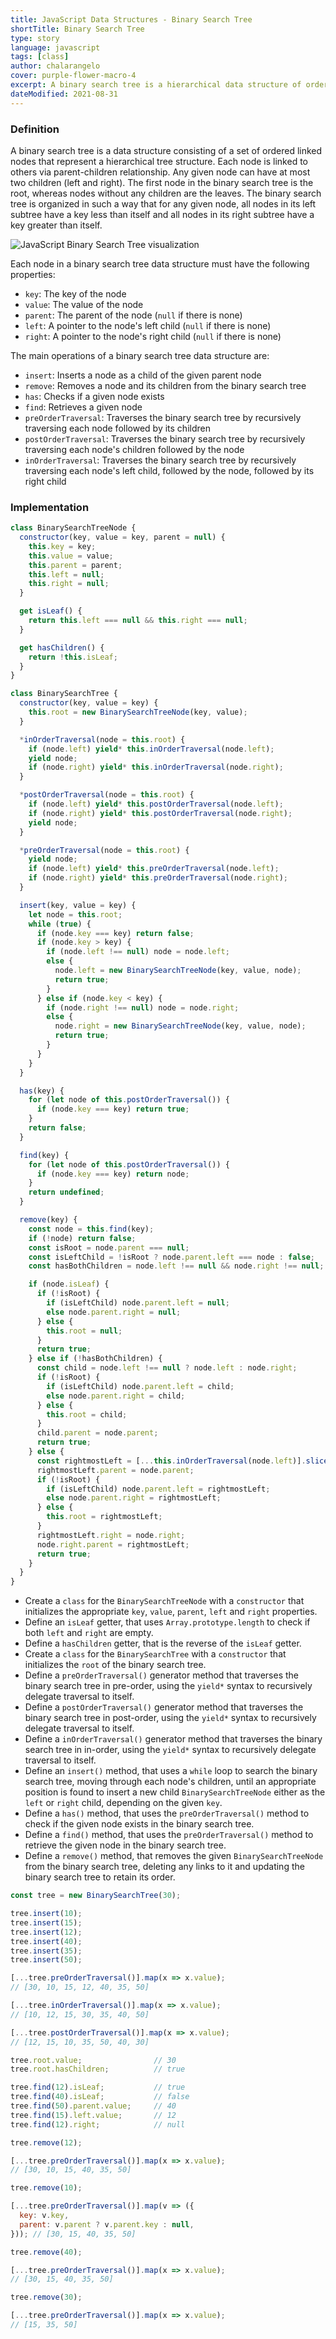 ```yaml
---
title: JavaScript Data Structures - Binary Search Tree
shortTitle: Binary Search Tree
type: story
language: javascript
tags: [class]
author: chalarangelo
cover: purple-flower-macro-4
excerpt: A binary search tree is a hierarchical data structure of ordered nodes with at most two children each.
dateModified: 2021-08-31
---
```


### Definition

A binary search tree is a data structure consisting of a set of ordered linked nodes that represent a hierarchical tree structure. Each node is linked to others via parent-children relationship. Any given node can have at most two children (left and right). The first node in the binary search tree is the root, whereas nodes without any children are the leaves. The binary search tree is organized in such a way that for any given node, all nodes in its left subtree have a key less than itself and all nodes in its right subtree have a key greater than itself.

![JavaScript Binary Search Tree visualization](./illustrations/ds-binary-search-tree.png)

Each node in a binary search tree data structure must have the following properties:

- `key`: The key of the node
- `value`: The value of the node
- `parent`: The parent of the node (`null` if there is none)
- `left`: A pointer to the node's left child (`null` if there is none)
- `right`: A pointer to the node's right child (`null` if there is none)

The main operations of a binary search tree data structure are:

- `insert`: Inserts a node as a child of the given parent node
- `remove`: Removes a node and its children from the binary search tree
- `has`: Checks if a given node exists
- `find`: Retrieves a given node
- `preOrderTraversal`: Traverses the binary search tree by recursively traversing each node followed by its children
- `postOrderTraversal`: Traverses the binary search tree by recursively traversing each node's children followed by the node
- `inOrderTraversal`: Traverses the binary search tree by recursively traversing each node's left child, followed by the node, followed by its right child

### Implementation

```js
class BinarySearchTreeNode {
  constructor(key, value = key, parent = null) {
    this.key = key;
    this.value = value;
    this.parent = parent;
    this.left = null;
    this.right = null;
  }

  get isLeaf() {
    return this.left === null && this.right === null;
  }

  get hasChildren() {
    return !this.isLeaf;
  }
}

class BinarySearchTree {
  constructor(key, value = key) {
    this.root = new BinarySearchTreeNode(key, value);
  }

  *inOrderTraversal(node = this.root) {
    if (node.left) yield* this.inOrderTraversal(node.left);
    yield node;
    if (node.right) yield* this.inOrderTraversal(node.right);
  }

  *postOrderTraversal(node = this.root) {
    if (node.left) yield* this.postOrderTraversal(node.left);
    if (node.right) yield* this.postOrderTraversal(node.right);
    yield node;
  }

  *preOrderTraversal(node = this.root) {
    yield node;
    if (node.left) yield* this.preOrderTraversal(node.left);
    if (node.right) yield* this.preOrderTraversal(node.right);
  }

  insert(key, value = key) {
    let node = this.root;
    while (true) {
      if (node.key === key) return false;
      if (node.key > key) {
        if (node.left !== null) node = node.left;
        else {
          node.left = new BinarySearchTreeNode(key, value, node);
          return true;
        }
      } else if (node.key < key) {
        if (node.right !== null) node = node.right;
        else {
          node.right = new BinarySearchTreeNode(key, value, node);
          return true;
        }
      }
    }
  }

  has(key) {
    for (let node of this.postOrderTraversal()) {
      if (node.key === key) return true;
    }
    return false;
  }

  find(key) {
    for (let node of this.postOrderTraversal()) {
      if (node.key === key) return node;
    }
    return undefined;
  }

  remove(key) {
    const node = this.find(key);
    if (!node) return false;
    const isRoot = node.parent === null;
    const isLeftChild = !isRoot ? node.parent.left === node : false;
    const hasBothChildren = node.left !== null && node.right !== null;

    if (node.isLeaf) {
      if (!isRoot) {
        if (isLeftChild) node.parent.left = null;
        else node.parent.right = null;
      } else {
        this.root = null;
      }
      return true;
    } else if (!hasBothChildren) {
      const child = node.left !== null ? node.left : node.right;
      if (!isRoot) {
        if (isLeftChild) node.parent.left = child;
        else node.parent.right = child;
      } else {
        this.root = child;
      }
      child.parent = node.parent;
      return true;
    } else {
      const rightmostLeft = [...this.inOrderTraversal(node.left)].slice(-1)[0];
      rightmostLeft.parent = node.parent;
      if (!isRoot) {
        if (isLeftChild) node.parent.left = rightmostLeft;
        else node.parent.right = rightmostLeft;
      } else {
        this.root = rightmostLeft;
      }
      rightmostLeft.right = node.right;
      node.right.parent = rightmostLeft;
      return true;
    }
  }
}
```

- Create a `class` for the `BinarySearchTreeNode` with a `constructor` that initializes the appropriate `key`, `value`, `parent`, `left` and `right` properties.
- Define an `isLeaf` getter, that uses `Array.prototype.length` to check if both `left` and `right` are empty.
- Define a `hasChildren` getter, that is the reverse of the `isLeaf` getter.
- Create a `class` for the `BinarySearchTree` with a `constructor` that initializes the `root` of the binary search tree.
- Define a `preOrderTraversal()` generator method that traverses the binary search tree in pre-order, using the `yield*` syntax to recursively delegate traversal to itself.
- Define a `postOrderTraversal()` generator method that traverses the binary search tree in post-order, using the `yield*` syntax to recursively delegate traversal to itself.
- Define a `inOrderTraversal()` generator method that traverses the binary search tree in in-order, using the `yield*` syntax to recursively delegate traversal to itself.
- Define an `insert()` method, that uses a `while` loop to search the binary search tree, moving through each node's children, until an appropriate position is found to insert a new child `BinarySearchTreeNode` either as the `left` or `right` child, depending on the given `key`.
- Define a `has()` method, that uses the `preOrderTraversal()` method to check if the given node exists in the binary search tree.
- Define a `find()` method, that uses the `preOrderTraversal()` method to retrieve the given node in the binary search tree.
- Define a `remove()` method, that removes the given `BinarySearchTreeNode` from the binary search tree, deleting any links to it and updating the binary search tree to retain its order.

```js
const tree = new BinarySearchTree(30);

tree.insert(10);
tree.insert(15);
tree.insert(12);
tree.insert(40);
tree.insert(35);
tree.insert(50);

[...tree.preOrderTraversal()].map(x => x.value);
// [30, 10, 15, 12, 40, 35, 50]

[...tree.inOrderTraversal()].map(x => x.value);
// [10, 12, 15, 30, 35, 40, 50]

[...tree.postOrderTraversal()].map(x => x.value);
// [12, 15, 10, 35, 50, 40, 30]

tree.root.value;                // 30
tree.root.hasChildren;          // true

tree.find(12).isLeaf;           // true
tree.find(40).isLeaf;           // false
tree.find(50).parent.value;     // 40
tree.find(15).left.value;       // 12
tree.find(12).right;            // null

tree.remove(12);

[...tree.preOrderTraversal()].map(x => x.value);
// [30, 10, 15, 40, 35, 50]

tree.remove(10);

[...tree.preOrderTraversal()].map(v => ({
  key: v.key,
  parent: v.parent ? v.parent.key : null,
})); // [30, 15, 40, 35, 50]

tree.remove(40);

[...tree.preOrderTraversal()].map(x => x.value);
// [30, 15, 40, 35, 50]

tree.remove(30);

[...tree.preOrderTraversal()].map(x => x.value);
// [15, 35, 50]
```
